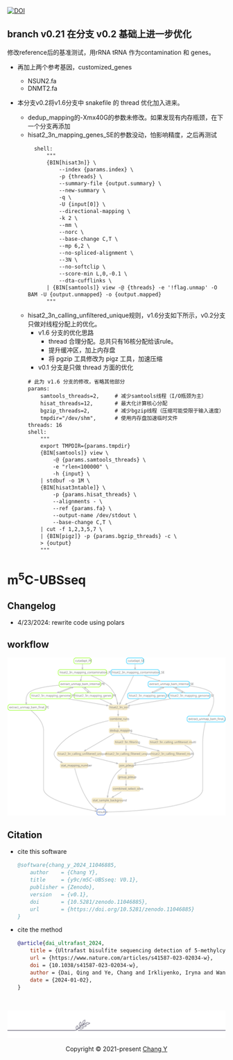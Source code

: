 [![DOI](https://zenodo.org/badge/DOI/10.5281/zenodo.11046885.svg)](https://doi.org/10.5281/zenodo.11046885)

## branch v0.21 在分支 v0.2 基础上进一步优化 
修改reference后的基准测试，用rRNA tRNA 作为contamination 和 genes。
* 再加上两个参考基因，customized_genes
  * NSUN2.fa
  * DNMT2.fa

* 本分支v0.2将v1.6分支中 snakefile 的 thread 优化加入进来。
  * dedup_mapping的-Xmx40G的参数未修改。如果发现有内存瓶颈，在下一个分支再添加
  * hisat2_3n_mapping_genes_SE的参数没动，怕影响精度，之后再测试
    ```
      shell:
          """
          {BIN[hisat3n]} \
              --index {params.index} \
              -p {threads} \
              --summary-file {output.summary} \
              --new-summary \
              -q \
              -U {input[0]} \
              --directional-mapping \
              -k 2 \
              --mm \
              --norc \
              --base-change C,T \
              --mp 6,2 \
              --no-spliced-alignment \
              --3N \
              --no-softclip \
              --score-min L,0,-0.1 \
              --dta-cufflinks \
          | {BIN[samtools]} view -@ {threads} -e '!flag.unmap' -O BAM -U {output.unmapped} -o {output.mapped}
          """
    ```
  * hisat2_3n_calling_unfiltered_unique规则，v1.6分支如下所示，v0.2分支只做对线程分配上的优化。
    * v1.6 分支的优化思路
      * thread 合理分配。总共只有16核分配给该rule。
      * 提升缓冲区，加上内存盘
      * 将 pgzip 工具修改为 pigz 工具，加速压缩
    * v0.1 分支是只做 thread 方面的优化
    ```
    # 此为 v1.6 分支的修改，省略其他部分
    params:
        samtools_threads=2,     # 减少samtools线程（I/O瓶颈为主）
        hisat_threads=12,       # 最大化计算核心分配
        bgzip_threads=2,        # 减少bgzip线程（压缩可能受限于输入速度）
        tmpdir="/dev/shm",      # 使用内存盘加速临时文件
    threads: 16
    shell:
        """
        export TMPDIR={params.tmpdir}
        {BIN[samtools]} view \
            -@ {params.samtools_threads} \
            -e "rlen<100000" \
            -h {input} \
        | stdbuf -o 1M \
        {BIN[hisat3ntable]} \
            -p {params.hisat_threads} \
            --alignments - \
            --ref {params.fa} \
            --output-name /dev/stdout \
            --base-change C,T \
        | cut -f 1,2,3,5,7 \
        | {BIN[pigz]} -p {params.bgzip_threads} -c \
        > {output}
        """
    ```

# m<sup>5</sup>C-UBSseq

## Changelog

- 4/23/2024: rewrite code using polars

## workflow

[![](./docs/flow.svg)](https://github.com/y9c/m5C-UBSseq)

## Citation

- cite this software

  ```BibTex
  @software{chang_y_2024_11046885,
      author    = {Chang Y},
      title     = {y9c/m5C-UBSseq: V0.1},
      publisher = {Zenodo},
      version   = {v0.1},
      doi       = {10.5281/zenodo.11046885},
      url       = {https://doi.org/10.5281/zenodo.11046885}
  }
  ```

- cite the method

  ```BibTex
  @article{dai_ultrafast_2024,
      title = {Ultrafast bisulfite sequencing detection of 5-methylcytosine in {DNA} and {RNA}},
      url = {https://www.nature.com/articles/s41587-023-02034-w},
      doi = {10.1038/s41587-023-02034-w},
      author = {Dai, Qing and Ye, Chang and Irkliyenko, Iryna and Wang, Yiding and Sun, Hui-Lung and Gao, Yun and Liu, Yushuai and Beadell, Alana and Perea, José and Goel, Ajay and He, Chuan},
      date = {2024-01-02},
  }
  ```

&nbsp;

<p align="center">
<img
  src="https://raw.githubusercontent.com/y9c/y9c/master/resource/footer_line.svg?sanitize=true"
/>
</p>
<p align="center">
Copyright &copy; 2021-present
<a href="https://github.com/y9c" target="_blank">Chang Y</a>
</p>
<p align="center">
